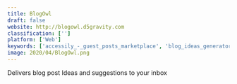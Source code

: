 ```yaml
---
title: BlogOwl
draft: false 
website: http://blogowl.d5gravity.com
classification: ['']
platform: ['Web']
keywords: ['accessily_-_guest_posts_marketplace', 'blog_ideas_generator', 'blogging_for_business', 'blogin', 'blogo', 'day_one', 'dudle', 'engineering_blogs', 'geekbot', 'qtm', 'seo_writing_assistant_by_semrush', 'writally']
image: 2020/04/BlogOwl.png
---
```

Delivers blog post Ideas and suggestions to your inbox